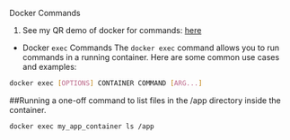 Docker Commands

1. See my QR demo of docker for commands: [here](https://github.com/kaw393939/improved-qr-docker-2024)






- Docker `exec` Commands
The `docker exec` command allows you to run commands in a running container. Here are some common use cases and examples:
```sh
docker exec [OPTIONS] CONTAINER COMMAND [ARG...]
```
##Running a one-off command to list files in the /app directory inside the container.
```
docker exec my_app_container ls /app
```
